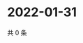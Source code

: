 # 2022-01-31

共 0 条

<!-- BEGIN WEIBO -->
<!-- 最后更新时间 Mon Jan 31 2022 04:14:36 GMT+0800 (China Standard Time) -->

<!-- END WEIBO -->
